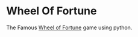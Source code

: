 # Wheel Of Fortune  
The Famous [Wheel of Fortune](https://en.wikipedia.org/wiki/Wheel_of_Fortune_(American_game_show)) game using python.
